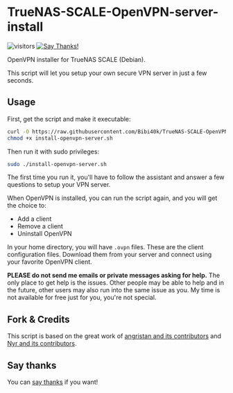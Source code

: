 # TrueNAS-SCALE-OpenVPN-server-install
![visitors](https://visitor-badge.glitch.me/badge?page_id=Bibi40k.TrueNAS-SCALE-OpenVPN)
[![Say Thanks!](https://img.shields.io/badge/Say%20Thanks-!-1EAEDB.svg)](https://saythanks.io/to/Bibi40k)

OpenVPN installer for TrueNAS SCALE (Debian).

This script will let you setup your own secure VPN server in just a few seconds.

## Usage

First, get the script and make it executable:

```bash
curl -O https://raw.githubusercontent.com/Bibi40k/TrueNAS-SCALE-OpenVPN/master/install-openvpn-server.sh
chmod +x install-openvpn-server.sh
```

Then run it with sudo privileges:

```sh
sudo ./install-openvpn-server.sh
```

The first time you run it, you'll have to follow the assistant and answer a few questions to setup your VPN server.

When OpenVPN is installed, you can run the script again, and you will get the choice to:

- Add a client
- Remove a client
- Uninstall OpenVPN

In your home directory, you will have `.ovpn` files. These are the client configuration files. Download them from your server and connect using your favorite OpenVPN client.

**PLEASE do not send me emails or private messages asking for help.** The only place to get help is the issues. Other people may be able to help and in the future, other users may also run into the same issue as you. My time is not available for free just for you, you're not special.

## Fork & Credits

This script is based on the great work of [angristan and its contributors](https://github.com/angristan/openvpn-install) and [Nyr and its contributors](https://github.com/Nyr/openvpn-install).

## Say thanks

You can [say thanks](https://saythanks.io/to/Bibi40k) if you want!
